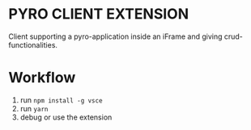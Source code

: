 # PYRO CLIENT EXTENSION
Client supporting a pyro-application inside an iFrame and giving crud-functionalities.

# Workflow
1. run `npm install -g vsce`
2. run `yarn`
3. debug or use the extension